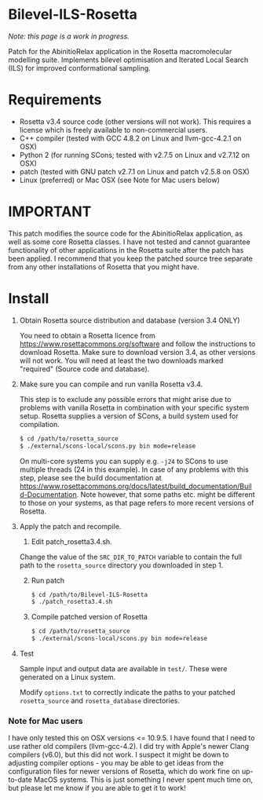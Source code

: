 # Bilevel-ILS-Rosetta
_Note: this page is a work in progress._

Patch for the AbinitioRelax application in the Rosetta macromolecular modelling suite. Implements bilevel optimisation and Iterated Local Search (ILS) for improved conformational sampling.

# Requirements
 - Rosetta v3.4 source code (other versions will not work). This requires a license which is freely available to non-commercial users.
 - C++ compiler (tested with GCC 4.8.2 on Linux and llvm-gcc-4.2.1 on OSX)
 - Python 2 (for running SCons; tested with v2.7.5 on Linux and v2.7.12 on OSX)
 - patch (tested with GNU patch v2.7.1 on Linux and patch v2.5.8 on OSX)
 - Linux (preferred) or Mac OSX (see Note for Mac users below)

# IMPORTANT
This patch modifies the source code for the AbinitioRelax application, as well as some core Rosetta classes. I have not tested and cannot guarantee functionality of other applications in the Rosetta suite after the patch has been applied. I recommend that you keep the patched source tree separate from any other installations of Rosetta that you might have.

# Install
1. Obtain Rosetta source distribution and database (version 3.4 ONLY)

	You need to obtain a Rosetta licence from https://www.rosettacommons.org/software and follow the instructions to download Rosetta. Make sure to download version 3.4, as other versions will not work. You will need at least the two downloads marked "required" (Source code and database).

2. Make sure you can compile and run vanilla Rosetta v3.4.

	This step is to exclude any possible errors that might arise due to problems with vanilla Rosetta in combination with your specific system setup. Rosetta supplies a version of SCons, a build system used for compilation.
	```sh
	$ cd /path/to/rosetta_source
	$ ./external/scons-local/scons.py bin mode=release
	```
	On multi-core systems you can supply e.g. ``` -j24 ``` to SCons to use multiple threads (24 in this example).
	In case of any problems with this step, please see the build documentation at https://www.rosettacommons.org/docs/latest/build_documentation/Build-Documentation.
	Note however, that some paths etc. might be different to those on your systems, as that page refers to more recent versions of Rosetta.

3. Apply the patch and recompile.
	1. Edit patch_rosetta3.4.sh.
	
	Change the value of the ```SRC_DIR_TO_PATCH``` variable to contain the full path to the ```rosetta_source``` directory you downloaded in step 1.
	
	2. Run patch
		```sh
		$ cd /path/to/Bilevel-ILS-Rosetta
		$ ./patch_rosetta3.4.sh
		```
	3. Compile patched version of Rosetta
		```sh
		$ cd /path/to/rosetta_source
		$ ./external/scons-local/scons.py bin mode=release
		```
4. Test

	Sample input and output data are available in ```test/```. These were generated on a Linux system.
	
	Modify ```options.txt``` to correctly indicate the paths to your patched ```rosetta_source``` and ```rosetta_database``` directories.

### Note for Mac users
I have only tested this on OSX versions <= 10.9.5. I have found that I need to use rather old compilers (llvm-gcc-4.2). I did try with Apple's newer Clang compilers (v6.0), but this did not work. I suspect it might be down to adjusting compiler options - you may be able to get ideas from the configuration files for newer versions of Rosetta, which do work fine on up-to-date MacOS systems. This is just something I never spent much time on, but please let me know if you are able to get it to work!
